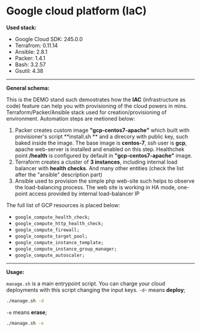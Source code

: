# Google cloud platform (IaC)
**Used stack:**
- Google Cloud SDK:  245.0.0
- Terrafrom: 0.11.14
- Ansible: 2.8.1
- Packer: 1.4.1
- Bash: 3.2.57
- Gsutil: 4.38
------------
**General schema:**

This is the DEMO stand such demostrates how the **IAC** (infrastructure as code) feature can help you with provisioning of the cloud powers in mins.
Terraform/Packer/Ansible stack used for creation/provisioning of environment. Automation steps are metioned below:
1. Packer creates custom image **"gcp-centos7-apache"** which built with provisioner's script **install.sh ** and a direcory with public key, such baked inside the image. The base image is **centos-7**, ssh user is **gcp**, apache web-server is installed and enabled on this step. Healthchek point **/health** is configured by default in **"gcp-centos7-apache"** image.
2. Terraform creates a cluster of **3 instances**, including internal load balancer with  **health checks**. And many other entities (check the list after the "ansible" description part)
3. Ansible used to provision the simple php web-site such helps to observe the load-balancing process. The web site is working in HA mode, one-point access provided by internal load-balancer IP

The full list of GCP resources is placed below:
- `google_compute_health_check;`
- `google_compute_http_health_check;`
- `google_compute_firewall;`
- `google_compute_target_pool;`
- `google_compute_instance_template; `
- `google_compute_instance_group_manager;`
- `google_compute_autoscaler;`

------------
**Usage:**

`manage.sh` is a main entrypoint script. You can charge your cloud deployments with this script changing the input keys. 
`-d`- means **deploy**; 

```bash
./manage.sh -d
```
`-e` means **erase**;
```bash
./manage.sh -e
```
